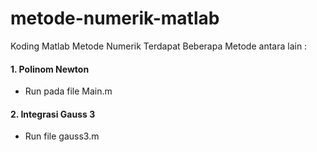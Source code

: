 # metode-numerik-matlab
Koding Matlab Metode Numerik 
Terdapat Beberapa Metode antara lain :

#### 1. Polinom Newton
- Run pada file Main.m


#### 2. Integrasi Gauss 3
- Run file gauss3.m